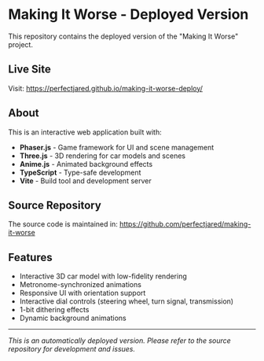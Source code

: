 # Making It Worse - Deployed Version

This repository contains the deployed version of the "Making It Worse" project.

## Live Site

Visit: https://perfectjared.github.io/making-it-worse-deploy/

## About

This is an interactive web application built with:
- **Phaser.js** - Game framework for UI and scene management
- **Three.js** - 3D rendering for car models and scenes
- **Anime.js** - Animated background effects
- **TypeScript** - Type-safe development
- **Vite** - Build tool and development server

## Source Repository

The source code is maintained in: https://github.com/perfectjared/making-it-worse

## Features

- Interactive 3D car model with low-fidelity rendering
- Metronome-synchronized animations
- Responsive UI with orientation support
- Interactive dial controls (steering wheel, turn signal, transmission)
- 1-bit dithering effects
- Dynamic background animations

---

*This is an automatically deployed version. Please refer to the source repository for development and issues.*
